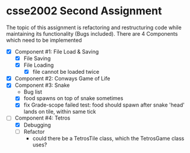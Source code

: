 # csse2002 Second Assignment
The topic of this assignment is refactoring and restructuring code while maintaining its functionality (Bugs included).
There are 4 Components which need to be implemented

- [X] Component #1: File Load & Saving 
  - [X] File Saving
  - [X] File Loading
    - [X] file cannot be loaded twice
- [X] Component #2: Conways Game of Life
- [X] Component #3: Snake
  - Bug list
  - [X] food spawns on top of snake sometimes
  - [X] fix Grade-scope failed test: food should spawn after snake 'head' lands on tile, within same tick
- [ ] Component #4: Tetros
  - [X] Debugging
  - [ ] Refactor
    - could there be a TetrosTile class, which the TetrosGame class uses?